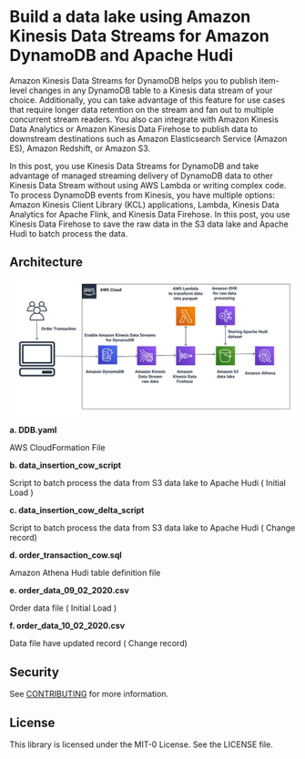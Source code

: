# Build a data lake using Amazon Kinesis Data Streams for Amazon DynamoDB and Apache Hudi

Amazon Kinesis Data Streams for DynamoDB helps you to publish item-level changes in any DynamoDB table to a Kinesis data stream of your choice. Additionally, you can take advantage of this feature for use cases that require longer data retention on the stream and fan out to multiple concurrent stream readers. You also can integrate with Amazon Kinesis Data Analytics or Amazon Kinesis Data Firehose to publish data to downstream destinations such as Amazon Elasticsearch Service (Amazon ES), Amazon Redshift, or Amazon S3.

In this post, you use Kinesis Data Streams for DynamoDB and take advantage of managed streaming delivery of DynamoDB data to other Kinesis Data Stream without using AWS Lambda or writing complex code. To process DynamoDB events from Kinesis, you have multiple options: Amazon Kinesis Client Library (KCL) applications, Lambda, Kinesis Data Analytics for Apache Flink, and Kinesis Data Firehose. In this post, you use Kinesis Data Firehose to save the raw data in the S3 data lake and Apache Hudi to batch process the data.



## Architecture

![Architecture Diagram](./image/architecture.PNG)


**a. DDB.yaml**

AWS CloudFormation File

**b. data_insertion_cow_script**

Script to batch process the data from S3 data lake to Apache Hudi (  Initial Load )  

**c. data_insertion_cow_delta_script**

Script to batch process the data from S3 data lake to Apache Hudi ( Change record)

**d. order_transaction_cow.sql**

Amazon Athena Hudi table definition file

**e. order_data_09_02_2020.csv**

Order data file ( Initial Load  )

**f. order_data_10_02_2020.csv**

Data file have updated record ( Change record)


## Security

See [CONTRIBUTING](CONTRIBUTING.md#security-issue-notifications) for more information.

## License

This library is licensed under the MIT-0 License. See the LICENSE file.


